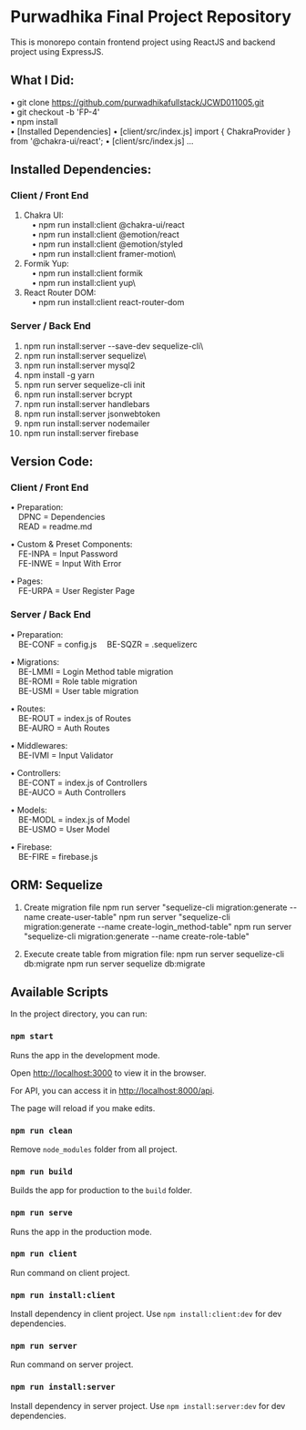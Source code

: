 # Purwadhika Final Project Repository

This is monorepo contain frontend project using ReactJS and backend project using ExpressJS.

## What I Did:
• git clone https://github.com/purwadhikafullstack/JCWD011005.git \
• git checkout -b 'FP-4'\
• npm install\
• [Installed Dependencies]
• [client/src/index.js] import { ChakraProvider } from '@chakra-ui/react';
• [client/src/index.js] <ChakraProvider>...</ChakraProvider>

## Installed Dependencies:
### Client / Front End
1. Chakra UI:\
&emsp;• npm run install:client @chakra-ui/react\
&emsp;• npm run install:client @emotion/react\
&emsp;• npm run install:client @emotion/styled\
&emsp;• npm run install:client framer-motion\
2. Formik Yup:\
&emsp;• npm run install:client formik\
&emsp;• npm run install:client yup\
3. React Router DOM:\
&emsp;• npm run install:client react-router-dom

### Server / Back End
1. npm run install:server --save-dev sequelize-cli\
2. npm run install:server sequelize\
3. npm run install:server mysql2
4. npm install -g yarn
5. npm run server sequelize-cli init
6. npm run install:server bcrypt
7. npm run install:server handlebars
8. npm run install:server jsonwebtoken
9. npm run install:server nodemailer
10. npm run install:server firebase

## Version Code:
### Client / Front End
• Preparation:\
&emsp;DPNC = Dependencies\
&emsp;READ = readme.md

• Custom & Preset Components:\
&emsp;FE-INPA = Input Password\
&emsp;FE-INWE = Input With Error

• Pages:\
&emsp;FE-URPA = User Register Page

### Server / Back End
• Preparation:\
&emsp;BE-CONF = config.js
&emsp;BE-SQZR = .sequelizerc

• Migrations:\
&emsp;BE-LMMI = Login Method table migration\
&emsp;BE-ROMI = Role table migration\
&emsp;BE-USMI = User table migration

• Routes:\
&emsp;BE-ROUT = index.js of Routes\
&emsp;BE-AURO = Auth Routes

• Middlewares:\
&emsp;BE-IVMI = Input Validator

• Controllers:\
&emsp;BE-CONT = index.js of Controllers\
&emsp;BE-AUCO = Auth Controllers

• Models:\
&emsp;BE-MODL = index.js of Model\
&emsp;BE-USMO = User Model

• Firebase:\
&emsp;BE-FIRE = firebase.js

## ORM: Sequelize
1. Create migration file
npm run server "sequelize-cli migration:generate --name create-user-table"
npm run server "sequelize-cli migration:generate --name create-login_method-table"
npm run server "sequelize-cli migration:generate --name create-role-table"

2. Execute create table from migration file:
npm run server sequelize-cli db:migrate
npm run server sequelize db:migrate


## Available Scripts

In the project directory, you can run:

### `npm start`

Runs the app in the development mode.

Open [http://localhost:3000](http://localhost:3000) to view it in the browser.

For API, you can access it in [http://localhost:8000/api](http://localhost:8000/api).

The page will reload if you make edits.

### `npm run clean`

Remove `node_modules` folder from all project.

### `npm run build`

Builds the app for production to the `build` folder.

### `npm run serve`

Runs the app in the production mode.

### `npm run client`

Run command on client project.

### `npm run install:client`

Install dependency in client project. Use `npm install:client:dev` for dev dependencies.

### `npm run server`

Run command on server project.

### `npm run install:server`

Install dependency in server project. Use `npm install:server:dev` for dev dependencies.
